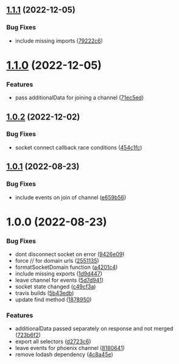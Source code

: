 ## [1.1.1](https://github.com/trixtateam/phoenix-to-redux/compare/v1.1.0...v1.1.1) (2022-12-05)


### Bug Fixes

* include missing imports ([79222c6](https://github.com/trixtateam/phoenix-to-redux/commit/79222c60aeeffaedfe27cfb621702ec7504c3897))

# [1.1.0](https://github.com/trixtateam/phoenix-to-redux/compare/v1.0.2...v1.1.0) (2022-12-05)


### Features

* pass additionalData for joining a channel ([71ec5ed](https://github.com/trixtateam/phoenix-to-redux/commit/71ec5ed3364508f4866a520730ee2bc5c3bffaeb))

## [1.0.2](https://github.com/trixtateam/phoenix-to-redux/compare/v1.0.1...v1.0.2) (2022-12-02)


### Bug Fixes

* socket connect callback race conditions ([454c1fc](https://github.com/trixtateam/phoenix-to-redux/commit/454c1fc9d6712b36ea86e7958b05bac738dd3edc))

## [1.0.1](https://github.com/trixtateam/phoenix-to-redux/compare/v1.0.0...v1.0.1) (2022-08-23)


### Bug Fixes

* include events on join of channel ([e659b56](https://github.com/trixtateam/phoenix-to-redux/commit/e659b56b1633cd01c0aaca836fcdaa33b60aa94b))

# 1.0.0 (2022-08-23)


### Bug Fixes

* dont disconnect socket on error ([9426e09](https://github.com/trixtateam/phoenix-to-redux/commit/9426e09fa8a36d317fdc998c7dbd8b488571f3d0))
* force // for domain urls ([2551135](https://github.com/trixtateam/phoenix-to-redux/commit/2551135251e640d1d4bcd20334a9fc04ff2955e2))
* formatSocketDomain function ([a4201c4](https://github.com/trixtateam/phoenix-to-redux/commit/a4201c44ced816a3a185057dcb76201b1fcc9f15))
* include missing exports ([1d9d447](https://github.com/trixtateam/phoenix-to-redux/commit/1d9d44776baed83a5a47184b4d367811fd17ef00))
* leave channel for events ([5d7d941](https://github.com/trixtateam/phoenix-to-redux/commit/5d7d941e81cacb5c060c4033501d9af111695066))
* socket state changed ([c49cf3a](https://github.com/trixtateam/phoenix-to-redux/commit/c49cf3a6f1fbbf1b4d1a8c07ab834a0f6feb7c5e))
* travis builds ([5b43edb](https://github.com/trixtateam/phoenix-to-redux/commit/5b43edbc5de084fbbefce5f30e9efe4a46ef76bc))
* update find method ([1878950](https://github.com/trixtateam/phoenix-to-redux/commit/1878950df2ee142b4af4e29d372c6b2c5b07afe8))


### Features

* additionalData passed separately on response and not merged ([723b6f2](https://github.com/trixtateam/phoenix-to-redux/commit/723b6f264ae654f2e851c847069141241eee99cd))
* export all selectors ([d2723c6](https://github.com/trixtateam/phoenix-to-redux/commit/d2723c6b1e708a2a600412f262a6eb954f5e7120))
* leave events for phoenix channel ([8180641](https://github.com/trixtateam/phoenix-to-redux/commit/81806418000ddbf38d6053476c8174b51703025a))
* remove lodash dependency ([4c8a45e](https://github.com/trixtateam/phoenix-to-redux/commit/4c8a45e0447b4bd8faebc98f1ad69ae8debc8bd6))
